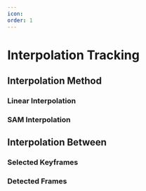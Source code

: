 ```yaml
---
icon: 
order: 1
---
```


# Interpolation Tracking

## Interpolation Method

### Linear Interpolation

### SAM Interpolation

## Interpolation Between

### Selected Keyframes

### Detected Frames

